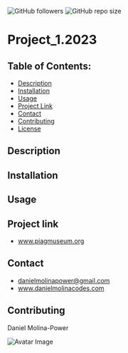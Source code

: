 ![GitHub followers](https://img.shields.io/github/followers/dmolina-power) 
![GitHub repo size](https://img.shields.io/github/repo-size/dmolina-power/project_1.2023) 

# Project_1.2023

## Table of Contents:
 * [Description](#description)
 * [Installation](#installation)
 * [Usage](#usage)
 * [Project Link](#projectLink)
 * [Contact](#email) 
 * [Contributing](#contributing)
 * [License](#license)


## Description


## Installation


## Usage


## Project link 
* www.piagmuseum.org

## Contact
* danielmolinapower@gmail.com
* www.danielmolinacodes.com

## Contributing 
Daniel Molina-Power

 ![Avatar Image](https://avatars0.githubusercontent.com/u/62960620?v=4)
